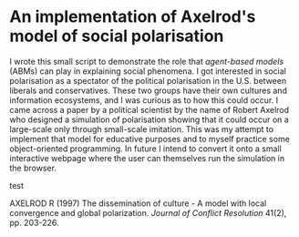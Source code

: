 # An implementation of Axelrod's model of social polarisation

I wrote this small script to demonstrate the role that *agent-based
models* (ABMs) can play in explaining social phenomena. I got interested
in social polarisation as a spectator of the political polarisation in 
the U.S. between liberals and conservatives. These two groups have their
own cultures and information ecosystems, and I was curious as to how
this could occur. I came across a paper by a political scientist by the
name of Robert Axelrod who designed a simulation of polarisation showing
that it could occur on a large-scale only through small-scale imitation. 
This was my attempt to implement that model for educative purposes and 
to myself practice some object-oriented programming. In future I intend
to convert it onto a small interactive webpage where the user can themselves
run the simulation in the browser.

test

AXELROD R (1997) The dissemination of culture - A model with local convergence and global polarization. *Journal of Conflict Resolution* 41(2), pp. 203-226.